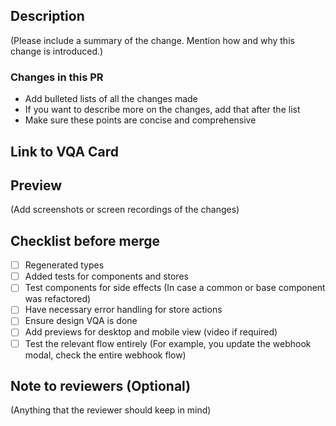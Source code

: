 ## Description

(Please include a summary of the change. Mention how and why this change is introduced.)

### Changes in this PR

- Add bulleted lists of all the changes made
- If you want to describe more on the changes, add that after the list
- Make sure these points are concise and comprehensive

## Link to VQA Card

<!-- Create a card for the VQA of this task under the design team usig the linked template and assign it.
Click here to create the VQA card: https://linear.app/deepsource/team/DES/new?template=fdf25c17-ed41-4286-b26d-f80d2072dfda -->

## Preview

(Add screenshots or screen recordings of the changes)

## Checklist before merge

- [ ] Regenerated types
- [ ] Added tests for components and stores
- [ ] Test components for side effects (In case a common or base component was refactored)
- [ ] Have necessary error handling for store actions
- [ ] Ensure design VQA is done
- [ ] Add previews for desktop and mobile view (video if required)
- [ ] Test the relevant flow entirely (For example, you update the webhook modal, check the entire webhook flow)

## Note to reviewers (Optional)

(Anything that the reviewer should keep in mind)
